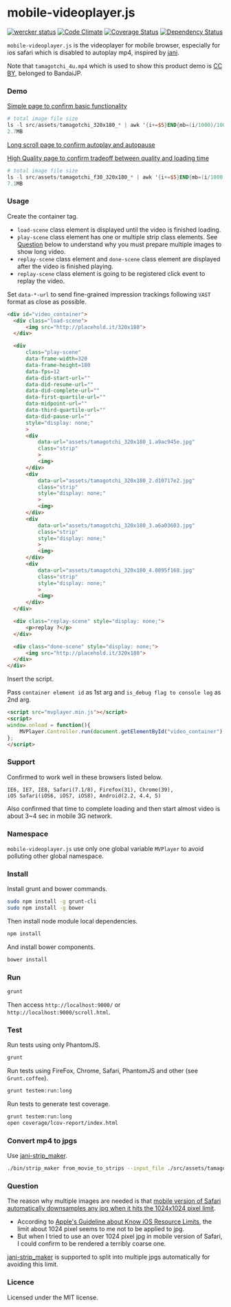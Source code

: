# mobile-videoplayer.js

[![wercker status](https://app.wercker.com/status/84fc7c16eecdfd40bfbb81322392db0b/m "wercker status")](https://app.wercker.com/project/bykey/84fc7c16eecdfd40bfbb81322392db0b)
[![Code Climate](https://codeclimate.com/github/yoheimuta/mobile-videoplayer.js/badges/gpa.svg)](https://codeclimate.com/github/yoheimuta/mobile-videoplayer.js)
[![Coverage Status](https://coveralls.io/repos/yoheimuta/mobile-videoplayer.js/badge.svg)](https://coveralls.io/r/yoheimuta/mobile-videoplayer.js)
[![Dependency Status](https://gemnasium.com/yoheimuta/mobile-videoplayer.js.svg)](https://gemnasium.com/yoheimuta/mobile-videoplayer.js)

`mobile-videoplayer.js` is the videoplayer for mobile browser, especially for ios safari which is disabled to autoplay mp4, inspired by [jani](https://github.com/shin1ohno/jani).

Note that `tamagotchi_4u.mp4` which is used to show this product demo is [CC BY](http://creativecommons.org/licenses/by/2.1/jp/), belonged to BandaiJP.

### Demo

[Simple page to confirm basic functionality](http://yoheimuta.github.io/mobile-videoplayer.js)

```awk
# total image file size
ls -l src/assets/tamagotchi_320x180_* | awk '{i+=$5}END{mb=(i/1000)/1000; printf "%.1fMB\n", mb}'
2.7MB
```

[Long scroll page to confirm autoplay and autopause](http://yoheimuta.github.io/mobile-videoplayer.js/scroll.html)

[High Quality page to confirm tradeoff between quality and loading time](http://yoheimuta.github.io/mobile-videoplayer.js/high_fps.html)

```awk
# total image file size
ls -l src/assets/tamagotchi_f30_320x180_* | awk '{i+=$5}END{mb=(i/1000)/1000; printf "%.1fMB\n", mb}'
7.1MB
```

### Usage

Create the container tag.

- `load-scene` class element is displayed until the video is finished loading.
- `play-scene` class element has one or multiple strip class elements. See [Question](/README.md#question) below to understand why you must prepare multiple images to show long video.
- `replay-scene` class element and `done-scene` class element are displayed after the video is finished playing.
- `replay-scene` class element is going to be registered click event to replay the video.

Set `data-*-url` to send fine-grained impression trackings following `VAST` format as close as possible.

```html
<div id="video_container">
  <div class="load-scene">
      <img src="http://placehold.it/320x180">
  </div>

  <div
      class="play-scene"
      data-frame-width=320
      data-frame-height=180
      data-fps=12
      data-did-start-url=""
      data-did-resume-url=""
      data-did-complete-url=""
      data-first-quartile-url=""
      data-midpoint-url=""
      data-third-quartile-url=""
      data-did-pause-url=""
      style="display: none;"
      >
      <div
          data-url="assets/tamagotchi_320x180_1.a9ac945e.jpg"
          class="strip"
          >
          <img>
      </div>
      <div
          data-url="assets/tamagotchi_320x180_2.d10717e2.jpg"
          class="strip"
          style="display: none;"
          >
          <img>
      </div>
      <div
          data-url="assets/tamagotchi_320x180_3.a6a03603.jpg"
          class="strip"
          style="display: none;"
          >
          <img>
      </div>
      <div
          data-url="assets/tamagotchi_320x180_4.0895f168.jpg"
          class="strip"
          style="display: none;"
          >
          <img>
      </div>
  </div>

  <div class="replay-scene" style="display: none;">
      <p>replay ?</p>
  </div>

  <div class="done-scene" style="display: none;">
      <img src="http://placehold.it/320x180">
  </div>
</div>
```

Insert the script.

Pass `container element id` as 1st arg and `is_debug flag to console log` as 2nd arg.

```html
<script src="mvplayer.min.js"></script>
<script>
window.onload = function(){
    MVPlayer.Controller.run(document.getElementById("video_container"), true);
};
</script>
```

### Support

Confirmed to work well in these browsers listed below.

```
IE6, IE7, IE8, Safari(7.1/8), Firefox(31), Chrome(39),
iOS Safari(iOS6, iOS7, iOS8), Android(2.2, 4.4, 5)
```

Also confirmed that time to complete loading and then start almost video is about 3~4 sec in mobile 3G network.

### Namespace

`mobile-videoplayer.js` use only one global variable `MVPlayer` to avoid polluting other global namespace.

### Install

Install grunt and bower commands.

```sh
sudo npm install -g grunt-cli
sudo npm install -g bower
```

Then install node module local dependencies.

```sh
npm install
```

And install bower components.

```sh
bower install
```

### Run

```sh
grunt
```

Then access `http://localhost:9000/` or `http://localhost:9000/scroll.html`.

### Test

Run tests using only PhantomJS.

```sh
grunt
```

Run tests using FireFox, Chrome, Safari, PhantomJS and other (see `Grunt.coffee`).

```sh
grunt testem:run:long
```

Run tests to generate test coverage.

```sh
grunt testem:run:long
open coverage/lcov-report/index.html
```

### Convert mp4 to jpgs

Use [jani-strip_maker](https://github.com/shin1ohno/jani-strip_maker).

```sh
./bin/strip_maker from_movie_to_strips --input_file ./src/assets/tamagotchi_4u.mp4 --fps 12 --height 180 --width 320
```

### Question

The reason why multiple images are needed is that [mobile version of Safari automatically downsamples any jpg when it hits the 1024x1024 pixel limit](http://www.tomshardware.com/reviews/ipad-3-benchmark-review,3156-5.html).

- According to [Apple's Guideline about Know iOS Resource Limits](https://developer.apple.com/library/safari/documentation/AppleApplications/Reference/SafariWebContent/CreatingContentforSafarioniPhone/CreatingContentforSafarioniPhone.html), the limit about 1024 pixel seems to me not to be applied to jpg.
- But when I tried to use an over 1024 pixel jpg in mobile version of Safari, I could confirm to be rendered a terribly coarse one.

[jani-strip_maker](https://github.com/shin1ohno/jani-strip_maker) is supported to split into multiple jpgs automatically for avoiding this limit.

### Licence

Licensed under the MIT license.
